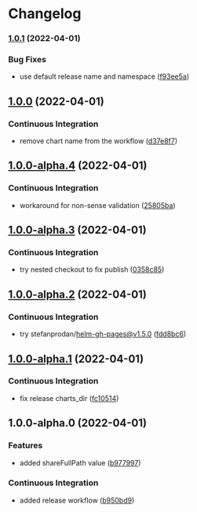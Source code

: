 # Changelog

### [1.0.1](https://github.com/mdvorak-cloud/nfs-pvc/compare/v1.0.0...v1.0.1) (2022-04-01)


### Bug Fixes

* use default release name and namespace ([f93ee5a](https://github.com/mdvorak-cloud/nfs-pvc/commit/f93ee5a0e5fb4bae2f0570367a377d902f9a56c0))

## [1.0.0](https://github.com/mdvorak-cloud/nfs-pvc/compare/v1.0.0-alpha.4...v1.0.0) (2022-04-01)


### Continuous Integration

* remove chart name from the workflow ([d37e8f7](https://github.com/mdvorak-cloud/nfs-pvc/commit/d37e8f70e7b382170cfebba6f5df518df545d8cd))

## [1.0.0-alpha.4](https://github.com/mdvorak-cloud/nfs-pvc/compare/v1.0.0-alpha.3...v1.0.0-alpha.4) (2022-04-01)


### Continuous Integration

* workaround for non-sense validation ([25805ba](https://github.com/mdvorak-cloud/nfs-pvc/commit/25805ba41b01bad5189957f49022ed8f4881fa06))

## [1.0.0-alpha.3](https://github.com/mdvorak-cloud/nfs-pvc/compare/v1.0.0-alpha.2...v1.0.0-alpha.3) (2022-04-01)


### Continuous Integration

* try nested checkout to fix publish ([0358c85](https://github.com/mdvorak-cloud/nfs-pvc/commit/0358c855f043b81dc776a09c7100e760d01e5997))

## [1.0.0-alpha.2](https://github.com/mdvorak-cloud/nfs-pvc/compare/v1.0.0-alpha.1...v1.0.0-alpha.2) (2022-04-01)


### Continuous Integration

* try stefanprodan/helm-gh-pages@v1.5.0 ([fdd8bc6](https://github.com/mdvorak-cloud/nfs-pvc/commit/fdd8bc692d1d5c6ec41be995a7873ebcf8559e5f))

## [1.0.0-alpha.1](https://github.com/mdvorak-cloud/nfs-pvc/compare/v1.0.0-alpha.0...v1.0.0-alpha.1) (2022-04-01)


### Continuous Integration

* fix release charts_dir ([fc10514](https://github.com/mdvorak-cloud/nfs-pvc/commit/fc10514ab9c049cf53ad6de5a6fc4c341c82f6ed))

## 1.0.0-alpha.0 (2022-04-01)


### Features

* added shareFullPath value ([b977997](https://github.com/mdvorak-cloud/nfs-pvc/commit/b977997c4417033b490ee5e1658ef4209f4a6083))


### Continuous Integration

* added release workflow ([b950bd9](https://github.com/mdvorak-cloud/nfs-pvc/commit/b950bd92f09b7ab67f31ec2e682079a6087a0323))
